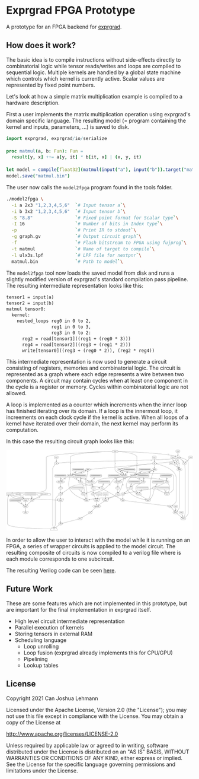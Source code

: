 # Exprgrad FPGA Prototype

A prototype for an FPGA backend for [exprgrad](https://github.com/can-lehmann/exprgrad).

## How does it work?

The basic idea is to compile instructions without side-effects directly to combinatorial logic while tensor reads/writes and loops are compiled to sequential logic.
Multiple kernels are handled by a global state machine which controls which kernel is currently active.
Scalar values are represented by fixed point numbers.

Let's look at how a simple matrix multiplication example is compiled to a hardware description.

First a user implements the matrix multiplication operation using exprgrad's domain specific language.
The resulting model (= program containing the kernel and inputs, parameters, ...) is saved to disk.

```nim
import exprgrad, exprgrad/io/serialize

proc matmul(a, b: Fun): Fun =
  result[y, x] ++= a[y, it] * b[it, x] | (x, y, it)

let model = compile[float32](matmul(input("a"), input("b")).target("matmul"))
model.save("matmul.bin")
```

The user now calls the `model2fpga` program found in the tools folder.


```bash
./model2fpga \
  -i a 2x3 "1,2,3,4,5,6"  `# Input tensor a`\
  -i b 3x2 "1,2,3,4,5,6"  `# Input tensor b`\
  -S "8.8"                `# Fixed point format for Scalar type`\
  -I 16                   `# Number of bits in Index type`\
  -p                      `# Print IR to stdout`\
  -g graph.gv             `# Output circuit graph`\
  -f                      `# Flash bitstream to FPGA using fujprog`\
  -t matmul               `# Name of target to compile`\
  -l ulx3s.lpf            `# LPF file for nextpnr`\
  matmul.bin              `# Path to model`\
```

The `model2fpga` tool now loads the saved model from disk and runs a slightly modified version of exprgrad's standard compilation pass pipeline.
The resulting intermediate representation looks like this:

```
tensor1 = input(a)
tensor2 = input(b)
matmul tensor0:
  kernel:
    nested_loops reg0 in 0 to 2,
                 reg1 in 0 to 3,
                 reg3 in 0 to 2:
      reg2 = read[tensor1]((reg1 + (reg0 * 3)))
      reg4 = read[tensor2]((reg3 + (reg1 * 2)))
      write[tensor0]((reg3 + (reg0 * 2)), (reg2 * reg4))
```

This intermediate representation is now used to generate a circuit consisting of registers, memories and combinatorial logic.
The circuit is represented as a graph where each edge represents a wire between two components.
A circuit may contain cycles when at least one component in the cycle is a register or memory.
Cycles within combinatorial logic are not allowed.

A loop is implemented as a counter which increments when the inner loop has finished iterating over its domain.
If a loop is the innermost loop, it increements on each clock cycle if the kernel is active.
When all loops of a kernel have iterated over their domain, the next kernel may perform its computation.

In this case the resulting circuit graph looks like this:

![Circuit Graph](docs/matmul_circuit.svg)

In order to allow the user to interact with the model while it is running on an FPGA, a series of wrapper circuits is applied to the model circuit.
The resulting composite of circuits is now compiled to a verilog file where is each module corresponds to one subcircuit.

The resulting Verilog code can be seen [here](docs/matmul.v).

## Future Work

These are some features which are not implemented in this prototype, but are important for the final implementation in exprgrad itself.

- High level circuit intermediate representation
- Parallel execution of kernels
- Storing tensors in external RAM
- Scheduling language
  - Loop unrolling
  - Loop fusion (exprgrad already implements this for CPU/GPU)
  - Pipelining
  - Lookup tables

## License

Copyright 2021 Can Joshua Lehmann

Licensed under the Apache License, Version 2.0 (the "License");
you may not use this file except in compliance with the License.
You may obtain a copy of the License at

  http://www.apache.org/licenses/LICENSE-2.0

Unless required by applicable law or agreed to in writing, software
distributed under the License is distributed on an "AS IS" BASIS,
WITHOUT WARRANTIES OR CONDITIONS OF ANY KIND, either express or implied.
See the License for the specific language governing permissions and
limitations under the License.

